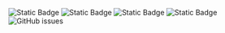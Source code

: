 ![Static Badge](https://img.shields.io/badge/blacklists-60-000000) ![Static Badge](https://img.shields.io/badge/blacklisted-2934288-cc0000) ![Static Badge](https://img.shields.io/badge/whitelisted-2244-00CC00) ![Static Badge](https://img.shields.io/badge/streaming_blacklist-28107-000000) ![GitHub issues](https://img.shields.io/github/issues/fabriziosalmi/blacklists)
